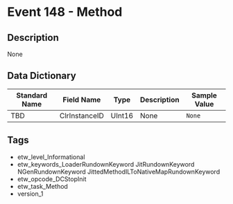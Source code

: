 # Event 148 - Method

## Description
None

## Data Dictionary
|Standard Name|Field Name|Type|Description|Sample Value|
|---|---|---|---|---|
|TBD|ClrInstanceID|UInt16|None|`None`|

## Tags
* etw_level_Informational
* etw_keywords_LoaderRundownKeyword JitRundownKeyword NGenRundownKeyword JittedMethodILToNativeMapRundownKeyword
* etw_opcode_DCStopInit
* etw_task_Method
* version_1